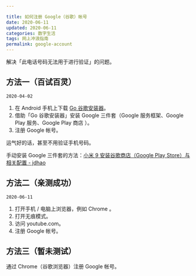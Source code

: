 ```yaml
---

title: 如何注册 Google（谷歌）帐号
date: 2020-06-11  
updated: 2020-06-11
categories: 数字生活   
tags: 网上冲浪指南
permalink: google-account
---
```


解决「此电话号码无法用于进行验证」的问题。

<!-- more -->


## 方法一（百试百灵）

`2020-04-02`

1. 在 Android 手机上下载 [Go 谷歌安装器](https://www.coolapk.com/apk/com.goplaycn.googleinstall)。
2. 借助「Go 谷歌安装器」安装 Google 三件套（Google 服务框架、Google Play 服务、Google Play 商店 ）。
3. 注册 Google 帐号。 

运气好的话，甚至不用验证手机号码。

手动安装 Google 三件套的方法：[小米 9 安装谷歌商店（Google Play Store）与相关配置 - jdhao](https://jdhao.github.io/2019/05/04/mi9_google_play_configure/)


## 方法二（亲测成功）

`2020-06-11`

1. 打开手机 / 电脑上浏览器，例如 Chrome 。
2. 打开无痕模式。
3. 访问 youtube.com。
4. 注册 Google 帐号。


## 方法三（暂未测试）

通过 Chrome（谷歌浏览器）注册 Google 帐号。

